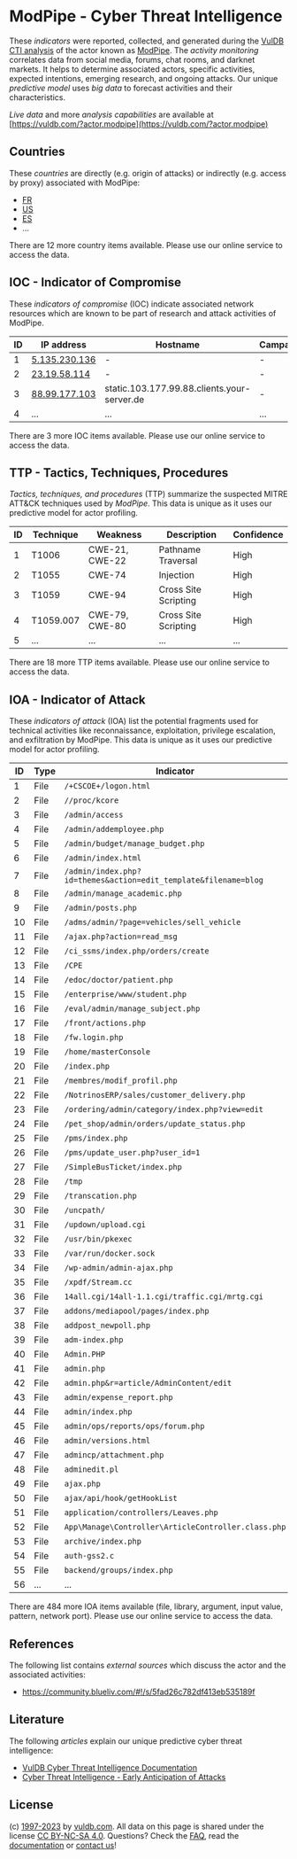 # ModPipe - Cyber Threat Intelligence

These _indicators_ were reported, collected, and generated during the [VulDB CTI analysis](https://vuldb.com/?kb.cti) of the actor known as [ModPipe](https://vuldb.com/?actor.modpipe). The _activity monitoring_ correlates data from social media, forums, chat rooms, and darknet markets. It helps to determine associated actors, specific activities, expected intentions, emerging research, and ongoing attacks. Our unique _predictive model_ uses _big data_ to forecast activities and their characteristics.

_Live data_ and more _analysis capabilities_ are available at [https://vuldb.com/?actor.modpipe](https://vuldb.com/?actor.modpipe)

## Countries

These _countries_ are directly (e.g. origin of attacks) or indirectly (e.g. access by proxy) associated with ModPipe:

* [FR](https://vuldb.com/?country.fr)
* [US](https://vuldb.com/?country.us)
* [ES](https://vuldb.com/?country.es)
* ...

There are 12 more country items available. Please use our online service to access the data.

## IOC - Indicator of Compromise

These _indicators of compromise_ (IOC) indicate associated network resources which are known to be part of research and attack activities of ModPipe.

ID | IP address | Hostname | Campaign | Confidence
-- | ---------- | -------- | -------- | ----------
1 | [5.135.230.136](https://vuldb.com/?ip.5.135.230.136) | - | - | High
2 | [23.19.58.114](https://vuldb.com/?ip.23.19.58.114) | - | - | High
3 | [88.99.177.103](https://vuldb.com/?ip.88.99.177.103) | static.103.177.99.88.clients.your-server.de | - | High
4 | ... | ... | ... | ...

There are 3 more IOC items available. Please use our online service to access the data.

## TTP - Tactics, Techniques, Procedures

_Tactics, techniques, and procedures_ (TTP) summarize the suspected MITRE ATT&CK techniques used by _ModPipe_. This data is unique as it uses our predictive model for actor profiling.

ID | Technique | Weakness | Description | Confidence
-- | --------- | -------- | ----------- | ----------
1 | T1006 | CWE-21, CWE-22 | Pathname Traversal | High
2 | T1055 | CWE-74 | Injection | High
3 | T1059 | CWE-94 | Cross Site Scripting | High
4 | T1059.007 | CWE-79, CWE-80 | Cross Site Scripting | High
5 | ... | ... | ... | ...

There are 18 more TTP items available. Please use our online service to access the data.

## IOA - Indicator of Attack

These _indicators of attack_ (IOA) list the potential fragments used for technical activities like reconnaissance, exploitation, privilege escalation, and exfiltration by ModPipe. This data is unique as it uses our predictive model for actor profiling.

ID | Type | Indicator | Confidence
-- | ---- | --------- | ----------
1 | File | `/+CSCOE+/logon.html` | High
2 | File | `//proc/kcore` | Medium
3 | File | `/admin/access` | High
4 | File | `/admin/addemployee.php` | High
5 | File | `/admin/budget/manage_budget.php` | High
6 | File | `/admin/index.html` | High
7 | File | `/admin/index.php?id=themes&action=edit_template&filename=blog` | High
8 | File | `/admin/manage_academic.php` | High
9 | File | `/admin/posts.php` | High
10 | File | `/adms/admin/?page=vehicles/sell_vehicle` | High
11 | File | `/ajax.php?action=read_msg` | High
12 | File | `/ci_ssms/index.php/orders/create` | High
13 | File | `/CPE` | Low
14 | File | `/edoc/doctor/patient.php` | High
15 | File | `/enterprise/www/student.php` | High
16 | File | `/eval/admin/manage_subject.php` | High
17 | File | `/front/actions.php` | High
18 | File | `/fw.login.php` | High
19 | File | `/home/masterConsole` | High
20 | File | `/index.php` | Medium
21 | File | `/membres/modif_profil.php` | High
22 | File | `/NotrinosERP/sales/customer_delivery.php` | High
23 | File | `/ordering/admin/category/index.php?view=edit` | High
24 | File | `/pet_shop/admin/orders/update_status.php` | High
25 | File | `/pms/index.php` | High
26 | File | `/pms/update_user.php?user_id=1` | High
27 | File | `/SimpleBusTicket/index.php` | High
28 | File | `/tmp` | Low
29 | File | `/transcation.php` | High
30 | File | `/uncpath/` | Medium
31 | File | `/updown/upload.cgi` | High
32 | File | `/usr/bin/pkexec` | High
33 | File | `/var/run/docker.sock` | High
34 | File | `/wp-admin/admin-ajax.php` | High
35 | File | `/xpdf/Stream.cc` | High
36 | File | `14all.cgi/14all-1.1.cgi/traffic.cgi/mrtg.cgi` | High
37 | File | `addons/mediapool/pages/index.php` | High
38 | File | `addpost_newpoll.php` | High
39 | File | `adm-index.php` | High
40 | File | `Admin.PHP` | Medium
41 | File | `admin.php` | Medium
42 | File | `admin.php&r=article/AdminContent/edit` | High
43 | File | `admin/expense_report.php` | High
44 | File | `admin/index.php` | High
45 | File | `admin/ops/reports/ops/forum.php` | High
46 | File | `admin/versions.html` | High
47 | File | `admincp/attachment.php` | High
48 | File | `adminedit.pl` | Medium
49 | File | `ajax.php` | Medium
50 | File | `ajax/api/hook/getHookList` | High
51 | File | `application/controllers/Leaves.php` | High
52 | File | `App\Manage\Controller\ArticleController.class.php` | High
53 | File | `archive/index.php` | High
54 | File | `auth-gss2.c` | Medium
55 | File | `backend/groups/index.php` | High
56 | ... | ... | ...

There are 484 more IOA items available (file, library, argument, input value, pattern, network port). Please use our online service to access the data.

## References

The following list contains _external sources_ which discuss the actor and the associated activities:

* https://community.blueliv.com/#!/s/5fad26c782df413eb535189f

## Literature

The following _articles_ explain our unique predictive cyber threat intelligence:

* [VulDB Cyber Threat Intelligence Documentation](https://vuldb.com/?kb.cti)
* [Cyber Threat Intelligence - Early Anticipation of Attacks](https://www.scip.ch/en/?labs.20201022)

## License

(c) [1997-2023](https://vuldb.com/?kb.changelog) by [vuldb.com](https://vuldb.com/?kb.about). All data on this page is shared under the license [CC BY-NC-SA 4.0](https://creativecommons.org/licenses/by-nc-sa/4.0/). Questions? Check the [FAQ](https://vuldb.com/?kb.faq), read the [documentation](https://vuldb.com/?kb) or [contact us](https://vuldb.com/?contact)!
